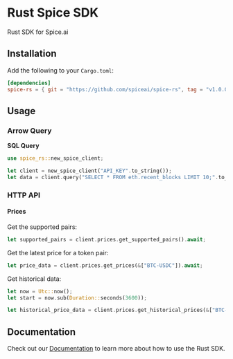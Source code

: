# Rust Spice SDK

Rust SDK for Spice.ai

## Installation

Add the following to your `Cargo.toml`:

```toml
[dependencies]
spice-rs = { git = "https://github.com/spiceai/spice-rs", tag = "v1.0.0" }
```

## Usage

### Arrow Query

**SQL Query**

```rust
use spice_rs::new_spice_client;

let client = new_spice_client("API_KEY".to_string());
let data = client.query("SELECT * FROM eth.recent_blocks LIMIT 10;".to_string()).await;
```

### HTTP API
#### Prices

Get the supported pairs:

```rust
let supported_pairs = client.prices.get_supported_pairs().await;
```

Get the latest price for a token pair:

```rust
let price_data = client.prices.get_prices(&["BTC-USDC"]).await;
```

Get historical data:

```rust
let now = Utc::now();
let start = now.sub(Duration::seconds(3600));

let historical_price_data = client.prices.get_historical_prices(&["BTC-USDC"], Some(start),Some(now), Option::None).await;
```

## Documentation
Check out our [Documentation](https://docs.spice.ai/sdks/rust) to learn more about how to use the Rust SDK.
